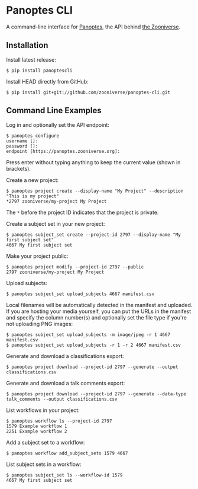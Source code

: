 # Panoptes CLI

A command-line interface for [Panoptes](https://github.com/zooniverse/Panoptes),
the API behind [the Zooniverse](https://www.zooniverse.org/).

## Installation

Install latest release:

```
$ pip install panoptescli
```

Install HEAD directly from GitHub:

```
$ pip install git+git://github.com/zooniverse/panoptes-cli.git
```

## Command Line Examples

Log in and optionally set the API endpoint:

```
$ panoptes configure
username []:
password []:
endpoint [https://panoptes.zooniverse.org]:
```

Press enter without typing anything to keep the current value (shown in
brackets).

Create a new project:

```
$ panoptes project create --display-name "My Project" --description "This is my project"
*2797 zooniverse/my-project My Project
```

The `*` before the project ID indicates that the project is private.

Create a subject set in your new project:

```
$ panoptes subject_set create --project-id 2797 --display-name "My first subject set"
4667 My first subject set
```

Make your project public:

```
$ panoptes project modify --project-id 2797 --public
2797 zooniverse/my-project My Project
```

Upload subjects:

```
$ panoptes subject_set upload_subjects 4667 manifest.csv
```

Local filenames will be automatically detected in the manifest and uploaded. If
you are hosting your media yourself, you can put the URLs in the manifest and
specify the column number(s) and optionally set the file type if you're not
uploading PNG images:

```
$ panoptes subject_set upload_subjects -m image/jpeg -r 1 4667 manifest.csv
$ panoptes subject_set upload_subjects -r 1 -r 2 4667 manifest.csv
```

Generate and download a classifications export:

```
$ panoptes project download --project-id 2797 --generate --output classifications.csv
```

Generate and download a talk comments export:

```
$ panoptes project download --project-id 2797 --generate --data-type talk_comments --output classifications.csv
```

List workflows in your project:

```
$ panoptes workflow ls --project-id 2797
1579 Example workflow 1
2251 Example workflow 2
```

Add a subject set to a workflow:

```
$ panoptes workflow add_subject_sets 1579 4667
```

List subject sets in a workflow:

```
$ panoptes subject_set ls --workflow-id 1579
4667 My first subject set
```
